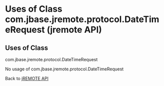 # Uses of Class com.jbase.jremote.protocol.DateTimeRequest (jremote API)

<PageHeader />

## Uses of Class
com.jbase.jremote.protocol.DateTimeRequest

No usage of com.jbase.jremote.protocol.DateTimeRequest

Back to [jREMOTE API](com_jbase_jremote_package-summary)
